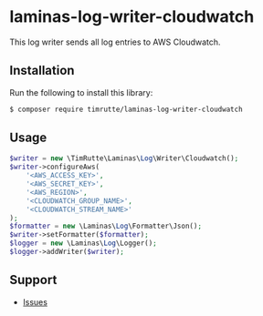 # laminas-log-writer-cloudwatch

This log writer sends all log entries to AWS Cloudwatch.

## Installation

Run the following to install this library:

```bash
$ composer require timrutte/laminas-log-writer-cloudwatch
```

## Usage

```php
$writer = new \TimRutte\Laminas\Log\Writer\Cloudwatch();
$writer->configureAws(
    '<AWS_ACCESS_KEY>', 
    '<AWS_SECRET_KEY>', 
    '<AWS_REGION>', 
    '<CLOUDWATCH_GROUP_NAME>', 
    '<CLOUDWATCH_STREAM_NAME>'
);
$formatter = new \Laminas\Log\Formatter\Json();
$writer->setFormatter($formatter);
$logger = new \Laminas\Log\Logger();
$logger->addWriter($writer);
```

## Support

- [Issues](https://github.com/timrutte/laminas-log-writer-cloudwach/issues/)

